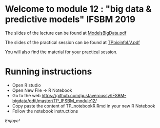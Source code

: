 # Welcome to module 12 : "big data & predictive models" IFSBM 2019

The slides of the lecture can be found at [ModelsBigData.pdf](https://github.com/gustaveroussy/IFSBM-bigdata/blob/master/TP_IFSBM_module12/ModelsBigData.pdf) 

The slides of the practical session can be found at [TPbioinfoLV.pdf](https://github.com/gustaveroussy/IFSBM-bigdata/blob/master/TP_IFSBM_module12/TPbioinfoLV.pdf) 

You will also find the material for your practical session.

# Running instructions
- Open R studio
- Open New File -> R Notebook
- Go to the web https://github.com/gustaveroussy/IFSBM-bigdata/edit/master/TP_IFSBM_module12/
- Copy paste the content of TP_notebookR.Rmd in your new R Notebook
- Follow the notebook instructions

*Enjoye!*
